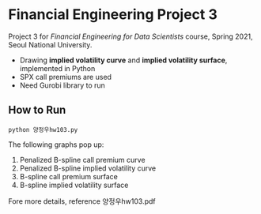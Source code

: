 # Financial Engineering Project 3

Project 3 for *Financial Engineering for Data Scientists* course, Spring 2021, Seoul National University.
 * Drawing **implied volatility curve** and **implied volatility surface**, implemented in Python
 * SPX call premiums are used
 * Need Gurobi library to run

## How to Run 

    python 양정우hw103.py

The following graphs pop up:
1. Penalized B-spline call premium curve
1. Penalized B-spline implied volatility curve
1. B-spline call premium surface
1. B-spline implied volatility surface

Fore more details, reference 양정우hw103.pdf
